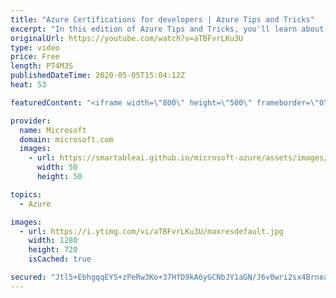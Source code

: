 ```yaml
---
title: "Azure Certifications for developers | Azure Tips and Tricks"
excerpt: "In this edition of Azure Tips and Tricks, you'll learn about the Azure Certifications for developers.    For more tips and tricks, visit: https://aka.ms/azuretipsandtricks     Get started with 12 months of free services and $200 USD in credit. Create your free account today with Microsoft Azure: https://azure.com/free"
originalUrl: https://youtube.com/watch?v=aTBFvrLKu3U
type: video
price: Free
length: PT4M3S
publishedDateTime: 2020-05-05T15:04:12Z
heat: 53

featuredContent: "<iframe width=\"800\" height=\"500\" frameborder=\"0\" src=\"https://www.youtube.com/embed/aTBFvrLKu3U\" allow=\"accelerometer; autoplay; encrypted-media; gyroscope; picture-in-picture\" allowfullscreen></iframe>"

provider:
  name: Microsoft
  domain: microsoft.com
  images:
    - url: https://smartableai.github.io/microsoft-azure/assets/images/organizations/microsoft.com-50x50.jpg
      width: 50
      height: 50

topics:
  - Azure

images:
  - url: https://i.ytimg.com/vi/aTBFvrLKu3U/maxresdefault.jpg
    width: 1280
    height: 720
    isCached: true

secured: "Jtl5+EbhgqqEYS+zPeRw3Ko+37HfD9kA6yGCNbJY1aGN/J6v0wri2sx4BrneaXCskcybI8Ns8iDXiw+SW0TqxVS39fmebroK0UJBNBY41XSHI6YfWMGYSaYxhCI35RkDbtINAXdtS6jCfzgHDeDm5vz1Q4bkSoYHWIWJDI6XJPXF0IcYYMJdqfz22ys7x8E8KG+sF2aD5M23xKBLWRW8BFr3yHlgTndfiDaczFYyqwwkRP42Y97McztblnvZD8533v3jMYbbITyeEekEwnbrq4kHAf2NX2T0CGg66CYxs+J8JzhRVv5Rsgabqg2IxRESvgEItnnG/NA6qNBBVYri1NsHsTBD/c98UeZoi+bCihOMyYJqcwwoaZV9y9yIc1EpeSShDxiAbN8wIMWyqGiapJYg0o5GOFNMmanN224C4Xg=;wZ8OT7Ro81UZYUPa9ISOYg=="
---
```


